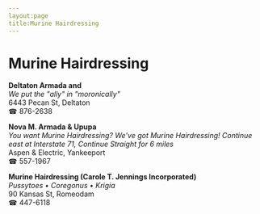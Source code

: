 ```yaml
---
layout:page
title:Murine Hairdressing
---
```

# Murine Hairdressing

**Deltaton Armada and**  
_We put the "ally" in "moronically"_  
6443 Pecan St, Deltaton  
☎ 876-2638



**Nova M. Armada & Upupa**  
_You want Murine Hairdressing? We've got Murine Hairdressing! 
Continue east at Interstate 71, Continue Straight for 6 miles_  
Aspen & Electric, Yankeeport  
☎ 557-1967



**Murine Hairdressing (Carole T. Jennings Incorporated)**  
_Pussytoes • Coregonus • Krigia_  
90 Kansas St, Romeodam  
☎ 447-6118



